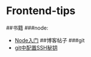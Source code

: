 # Frontend-tips
##书籍
###node:
- [Node入门](https://www.nodebeginner.org/index-zh-cn.html#conclusion-and-outlook)
##博客帖子
###git
- [git中配置SSH秘钥](https://blog.csdn.net/chaoyueziji123/article/details/54669555)